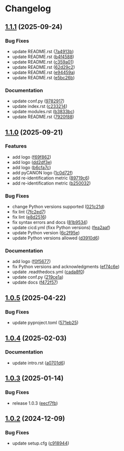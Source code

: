 # Changelog

## [1.1.1](https://github.com/IFCA-Advanced-Computing/pycanon/compare/v1.1.0...v1.1.1) (2025-09-24)


### Bug Fixes

* update README.rst ([7a4913b](https://github.com/IFCA-Advanced-Computing/pycanon/commit/7a4913b5dc64b683553441904e676cf4afc1c6fc))
* update README.rst ([b4f4588](https://github.com/IFCA-Advanced-Computing/pycanon/commit/b4f4588b3e0c5129b1786e1d4202ef8818243650))
* update README.rst ([c359a01](https://github.com/IFCA-Advanced-Computing/pycanon/commit/c359a01f7ab06d56cc818bb459f4549936ff2d3a))
* update README.rst ([62d29c2](https://github.com/IFCA-Advanced-Computing/pycanon/commit/62d29c263794d54d9e5105e7f7a13a61c0fa3248))
* update README.rst ([e94459a](https://github.com/IFCA-Advanced-Computing/pycanon/commit/e94459a37ae03a7e1c2561cefcdee86a23363021))
* update README.rst ([e5bc26b](https://github.com/IFCA-Advanced-Computing/pycanon/commit/e5bc26bebb841db066bf3729bca53a7c12ae770f))


### Documentation

* update conf.py ([9782917](https://github.com/IFCA-Advanced-Computing/pycanon/commit/97829171f5d62bedb8c8358580203ad1b9e68ca3))
* update index.rst ([c233214](https://github.com/IFCA-Advanced-Computing/pycanon/commit/c233214b873f8c7b96d815ddef37395f8209eef7))
* update modules.rst ([b3833bc](https://github.com/IFCA-Advanced-Computing/pycanon/commit/b3833bc5f6e51c6f8ee880de2f565049a962ee07))
* update README.rst ([7920f88](https://github.com/IFCA-Advanced-Computing/pycanon/commit/7920f8814bc608836b5438981b637e81ed4b1b9d))

## [1.1.0](https://github.com/IFCA-Advanced-Computing/pycanon/compare/v1.0.5...v1.1.0) (2025-09-21)


### Features

* add logo ([f69f862](https://github.com/IFCA-Advanced-Computing/pycanon/commit/f69f862f8bc4c18db227354b3d71bb030fe5ec43))
* add logo ([dd2df3e](https://github.com/IFCA-Advanced-Computing/pycanon/commit/dd2df3e1b1be9e4a2eef688625c3ddbefad96dfd))
* add logo ([b6cfa7c](https://github.com/IFCA-Advanced-Computing/pycanon/commit/b6cfa7ca2cd9f7290d5bd1d489b9b5bf3d9f000d))
* add pyCANON logo ([1c0d72f](https://github.com/IFCA-Advanced-Computing/pycanon/commit/1c0d72f734f8e8549b52f67f4da06a892cae7cb5))
* add re-identification metric ([89719c6](https://github.com/IFCA-Advanced-Computing/pycanon/commit/89719c69afa4a5055cc3ebe857037b27e252a23a))
* add re-identification metric ([b250032](https://github.com/IFCA-Advanced-Computing/pycanon/commit/b250032c96ccea019c0cf3565918349dc404e1da))


### Bug Fixes

* change Python versions supported ([021c21d](https://github.com/IFCA-Advanced-Computing/pycanon/commit/021c21d1f16cb16a02469e6595c9dd55cbbfbc1b))
* fix lint ([7fc2ed7](https://github.com/IFCA-Advanced-Computing/pycanon/commit/7fc2ed73fea498ea1945317329b92a2f3709f258))
* fix lint ([e8d2516](https://github.com/IFCA-Advanced-Computing/pycanon/commit/e8d2516e88952faab639b266cc1a7765529bc160))
* fix syntax errors and docs ([81b9534](https://github.com/IFCA-Advanced-Computing/pycanon/commit/81b953466e9d716fcaa2ecb13bbe5d313a1df025))
* update cicd.yml (fixx Python versions) ([fea2aaf](https://github.com/IFCA-Advanced-Computing/pycanon/commit/fea2aaf17a0a3a75990f64515e3c65e62c7b62c2))
* update Python version ([6c2f95e](https://github.com/IFCA-Advanced-Computing/pycanon/commit/6c2f95e22dbdaabd68b8b00070b13af9b87d1fb7))
* update Python versions allowed ([d3910d6](https://github.com/IFCA-Advanced-Computing/pycanon/commit/d3910d6b79c400f5dca405030cc7ef81dfc291fc))


### Documentation

* add logo ([f0f5677](https://github.com/IFCA-Advanced-Computing/pycanon/commit/f0f5677233c86489b104b8f795985b758df24b70))
* fix Python versions and acknowledgments ([ef74c6e](https://github.com/IFCA-Advanced-Computing/pycanon/commit/ef74c6eb60094d90e1f16a340f029a827dedfd17))
* update .readthedocs.yml ([cada8f0](https://github.com/IFCA-Advanced-Computing/pycanon/commit/cada8f03f8e6400b841df87d60ca687976af836b))
* update conf.py ([219ce1a](https://github.com/IFCA-Advanced-Computing/pycanon/commit/219ce1a496065765d1ea6a3e97b22a6cc113d8de))
* update docs ([f472f57](https://github.com/IFCA-Advanced-Computing/pycanon/commit/f472f5730f066822266c50c0b3129a867709ed7c))

## [1.0.5](https://github.com/IFCA-Advanced-Computing/pycanon/compare/v1.0.4...v1.0.5) (2025-04-22)


### Bug Fixes

* update pyproject.toml ([571eb25](https://github.com/IFCA-Advanced-Computing/pycanon/commit/571eb25fd516c02159e1371fd04c6c77bd52ec7f))

## [1.0.4](https://github.com/IFCA-Advanced-Computing/pycanon/compare/v1.0.3...v1.0.4) (2025-02-03)


### Documentation

* update intro.rst ([a0701d6](https://github.com/IFCA-Advanced-Computing/pycanon/commit/a0701d64a31225370a0df32a342c09b5e93faa3c))

## [1.0.3](https://github.com/IFCA-Advanced-Computing/pycanon/compare/v1.0.2...v1.0.3) (2025-01-14)


### Bug Fixes

* release 1.0.3 ([eecf7fb](https://github.com/IFCA-Advanced-Computing/pycanon/commit/eecf7fb670ce71f7fca3a037dd6566d7d946198c))

## [1.0.2](https://github.com/IFCA-Advanced-Computing/pycanon/compare/1.0.1...v1.0.2) (2024-12-09)


### Bug Fixes

* update setup.cfg ([c918944](https://github.com/IFCA-Advanced-Computing/pycanon/commit/c91894416a6e01b8597a05555c60edc5cdedce8f))
